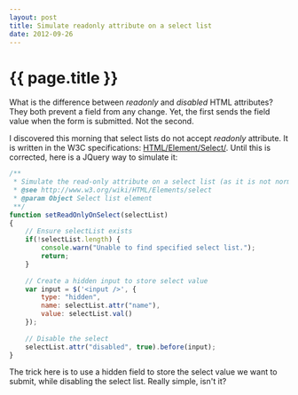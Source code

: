 ```yaml
---
layout: post
title: Simulate readonly attribute on a select list
date: 2012-09-26
---
```


# {{ page.title }}

What is the difference between _readonly_ and _disabled_ HTML attributes? They both prevent a field from any change. Yet, the first sends the field value when the form is submitted. Not the second.

I discovered this morning that select lists do not accept _readonly_ attribute. It is written in the W3C specifications: [HTML/Element/Select/](http://www.w3.org/wiki/HTML/Elements/select). Until this is corrected, here is a JQuery way to simulate it:

``` javascript
/**
 * Simulate the read-only attribute on a select list (as it is not normalized).
 * @see http://www.w3.org/wiki/HTML/Elements/select
 * @param Object Select list element
 **/
function setReadOnlyOnSelect(selectList)
{
    // Ensure selectList exists
    if(!selectList.length) {
        console.warn("Unable to find specified select list.");
        return;
    }
 
    // Create a hidden input to store select value
    var input = $('<input />', {
        type: "hidden",
        name: selectList.attr("name"),
        value: selectList.val()
    });
 
    // Disable the select
    selectList.attr("disabled", true).before(input);
}
```

The trick here is to use a hidden field to store the select value we want to submit, while disabling the select list. Really simple, isn't it?